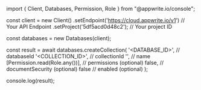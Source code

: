 import { Client, Databases, Permission, Role } from "@appwrite.io/console";

const client = new Client()
    .setEndpoint('https://cloud.appwrite.io/v1') // Your API Endpoint
    .setProject('5df5acd0d48c2'); // Your project ID

const databases = new Databases(client);

const result = await databases.createCollection(
    '<DATABASE_ID>', // databaseId
    '<COLLECTION_ID>', // collectionId
    '<NAME>', // name
    [Permission.read(Role.any())], // permissions (optional)
    false, // documentSecurity (optional)
    false // enabled (optional)
);

console.log(result);
